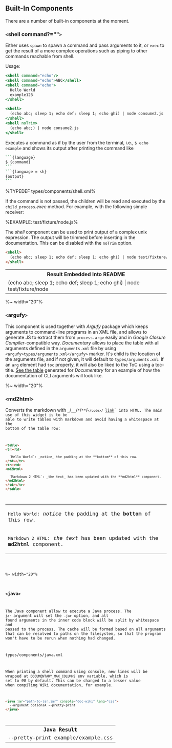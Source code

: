 ## Built-In Components

There are a number of built-in components at the moment.

### `<`shell command?=""`>`

Either uses `spawn` to spawn a command and pass arguments to it, or `exec` to get the result of a more complex operations such as piping to other commands reachable from shell.

Usage:

```jsx
<shell command="echo"/>
<shell command="echo">ABC</shell>
<shell command="echo">
  Hello World
  example123
</shell>

<shell>
  (echo abc; sleep 1; echo def; sleep 1; echo ghi) | node consume2.js
</shell>
<shell noTrim>
  (echo abc;) | node consume2.js
</shell>
```

Executes a command as if by the user from the terminal, i.e., `$ echo example` and shows its output after printing the command like

````sh
```{language}
$ {command}
```
```{language = sh}
{output}
```
````

%TYPEDEF types/components/shell.xml%

If the command is not passed, the children will be read and executed by the `child_process`._exec_ method. For example, with the following simple receiver:

%EXAMPLE: test/fixture/node.js%

The _shell_ component can be used to print output of a complex unix expression. The output will be trimmed before inserting in the documentation. This can be disabled with the `noTrim` option.

```html
<shell>
  (echo abc; sleep 1; echo def; sleep 1; echo ghi) | node test/fixture/node
</shell>
```

<table>
<tr><th>Result Embedded Into README</th></tr>
<tr/>
<tr><td>

<shell>
  (echo abc; sleep 1; echo def; sleep 1; echo ghi) | node test/fixture/node
</shell>
</th></td>
</table>

%~ width="20"%

### `<`argufy`>`

This component is used together with _Argufy_ package which keeps arguments to command-line programs in an XML file, and allows to generate JS to extract them from `process.argv` easily and in _Google Closure Compiler_-compatible way. _Documentary_ allows to place the table with all arguments defined in the `arguments.xml` file by using `<argufy>types/arguments.xml</argufy>` marker. It's child is the location of the arguments file, and if not given, it will default to `types/arguments.xml`. If an `arg` element had `toc` property, it will also be liked to the ToC using a toc-title. [See the table](#cli) generated for _Documentary_ for an example of how the documentation of CLI arguments will look like.

%~ width="20"%

### `<`md2html`>`

Converts the markdown with `_`/`__`/`*`/`**`/<code>`</code>/
`[link](#link)` into HTML. The main use of this widget is to be able to write tables with markdown and avoid having a whitespace at the bottom of the table row:

```html
<table>
<tr><td>

  `Hello World`: _notice_ the padding at the **bottom** of this row.
</td></tr>
<tr><td>
<md2html>

  `Markdown 2 HTML`: _the text_ has been updated with the **md2html** component.
</md2html>
</td></tr>
</table>
```

<table>
<tr><td>

  `Hello World`: _notice_ the padding at the **bottom** of this row.
</td></tr>
<tr><td>
<md2html>

  `Markdown 2 HTML`: _the text_ has been updated with the **md2html** component.
</md2html>
</td></tr>
</table>

%~ width="20"%

### `<`java`>`

The _Java_ component allow to execute a Java process. The `jar` argument will set the `-jar` option, and all found arguments in the inner code block will be split by whitespace and passed to the process. The cache will be formed based on all arguments that can be resolved to paths on the filesystem, so that the program won't have to be rerun when nothing had changed.

<typedef narrow>types/components/java.xml</typedef>

When printing a shell command using console, new lines will be wrapped at `DOCUMENTARY_MAX_COLUMNS` env variable, which is set to _90_ by default. This can be changed to a lesser value when compiling Wiki documentation, for example.

```html
<java jar="path-to-jar.jar" console="doc-wiki" lang="css">
  --argument optionsA --pretty-print
</java>
```

<table>
<tr><th>Java Result</th></tr>
<tr/>
<tr><td>

<java jar="closure-stylesheets.jar" console="doc-wiki" lang="css">
  --pretty-print example/example.css
</java>
</th></td>
</table>

<!-- MacBook:documentary zavr$ ln -s  /Users/zavr/node_modules/closure-stylesheets-java/target/closure-stylesheets-1.8.0-SNAPSHOT-jar-with-dependencies.jar closure-stylesheets.jar -->